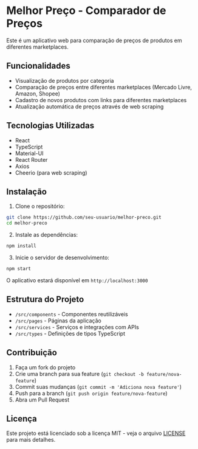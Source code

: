 # Melhor Preço - Comparador de Preços

Este é um aplicativo web para comparação de preços de produtos em diferentes marketplaces.

## Funcionalidades

- Visualização de produtos por categoria
- Comparação de preços entre diferentes marketplaces (Mercado Livre, Amazon, Shopee)
- Cadastro de novos produtos com links para diferentes marketplaces
- Atualização automática de preços através de web scraping

## Tecnologias Utilizadas

- React
- TypeScript
- Material-UI
- React Router
- Axios
- Cheerio (para web scraping)

## Instalação

1. Clone o repositório:
```bash
git clone https://github.com/seu-usuario/melhor-preco.git
cd melhor-preco
```

2. Instale as dependências:
```bash
npm install
```

3. Inicie o servidor de desenvolvimento:
```bash
npm start
```

O aplicativo estará disponível em `http://localhost:3000`

## Estrutura do Projeto

- `/src/components` - Componentes reutilizáveis
- `/src/pages` - Páginas da aplicação
- `/src/services` - Serviços e integrações com APIs
- `/src/types` - Definições de tipos TypeScript

## Contribuição

1. Faça um fork do projeto
2. Crie uma branch para sua feature (`git checkout -b feature/nova-feature`)
3. Commit suas mudanças (`git commit -m 'Adiciona nova feature'`)
4. Push para a branch (`git push origin feature/nova-feature`)
5. Abra um Pull Request

## Licença

Este projeto está licenciado sob a licença MIT - veja o arquivo [LICENSE](LICENSE) para mais detalhes. 